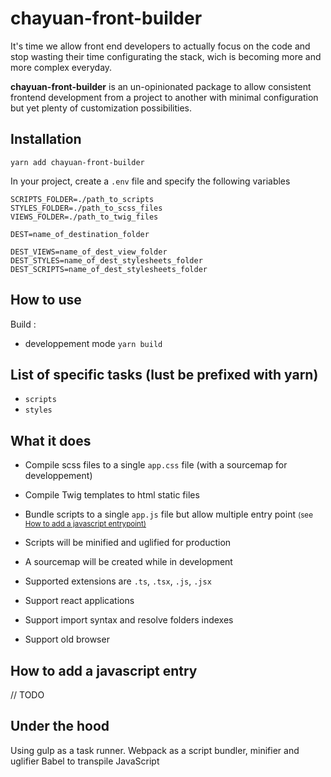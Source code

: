 # chayuan-front-builder

It's time we allow front end developers to actually focus on the code and stop wasting their time configurating the stack, wich is becoming more and more complex everyday.

**chayuan-front-builder** is an un-opinionated package to allow consistent frontend development from a project to another with minimal configuration but yet plenty of customization possibilities.

## Installation

`yarn add chayuan-front-builder`

In your project, create a `.env` file
and specify the following variables

```
SCRIPTS_FOLDER=./path_to_scripts
STYLES_FOLDER=./path_to_scss_files
VIEWS_FOLDER=./path_to_twig_files

DEST=name_of_destination_folder

DEST_VIEWS=name_of_dest_view_folder
DEST_STYLES=name_of_dest_stylesheets_folder
DEST_SCRIPTS=name_of_dest_stylesheets_folder
```

## How to use


Build :

- developpement mode `yarn build`

## List of specific tasks (lust be prefixed with yarn)

- `scripts`
- `styles`

## What it does

- Compile scss files to a single `app.css` file (with a sourcemap for developpement)

- Compile Twig templates to html static files

- Bundle scripts to a single `app.js` file but allow multiple entry point 
<small>(see <a href="#">How to add a javascript entrypoint)</a></small>

- Scripts will be minified and uglified for production

- A sourcemap will be created while in development

- Supported extensions are `.ts`, `.tsx`, `.js`, `.jsx`

- Support react applications

- Support import syntax and resolve folders indexes

- Support old browser

## How to add a javascript entry

// TODO

## Under the hood

Using gulp as a task runner.
Webpack as a script bundler, minifier and uglifier
Babel to transpile JavaScript
